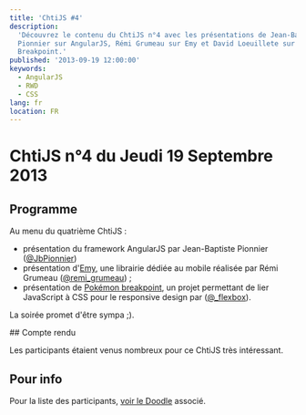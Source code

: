 ```yaml
---
title: 'ChtiJS #4'
description:
  'Découvrez le contenu du ChtiJS n°4 avec les présentations de Jean-Baptiste
  Pionnier sur AngularJS, Rémi Grumeau sur Emy et David Loeuillete sur Pokémon
  Breakpoint.'
published: '2013-09-19 12:00:00'
keywords:
  - AngularJS
  - RWD
  - CSS
lang: fr
location: FR
---
```


# ChtiJS n°4 du Jeudi 19 Septembre 2013

## Programme

Au menu du quatrième ChtiJS :

- présentation du framework AngularJS par Jean-Baptiste Pionnier
  ([@JbPionnier](https://twitter.com/JbPionnier))
- présentation d'[Emy](https://github.com/EmyLibrary/emy), une librairie dédiée
  au mobile réalisée par Rémi Grumeau
  ([@remi_grumeau](https://twitter.com/remi_grumeau)) ;
- présentation de
  [Pokémon breakpoint](https://github.com/flexbox/pokemon-breakpoint), un projet
  permettant de lier JavaScript à CSS pour le responsive design par
  ([@\_flexbox](https://twitter.com/)).

La soirée promet d'être sympa ;).

## Compte rendu

Les participants étaient venus nombreux pour ce ChtiJS très intéressant.

## Pour info

Pour la liste des participants,
[voir le Doodle](http://doodle.com/bq68aumq2uf7vmk8) associé.
